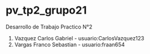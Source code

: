 # pv_tp2_grupo21
Desarrollo de Trabajo Practico N°2

1. Vazquez Carlos Gabriel - usuario:CarlosVazquez123
2. Vargas Franco Sebastian - usuario:fraan654